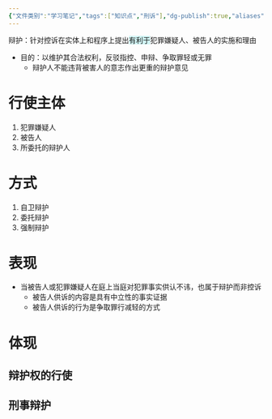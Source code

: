 ```yaml
---
{"文件类别":"学习笔记","tags":["知识点","刑诉"],"dg-publish":true,"aliases":[],"permalink":"/学习笔记studyup/刑事诉讼法/辩护职能/","dgPassFrontmatter":true,"created":"2024-09-12T12:25:05.503+08:00","updated":"2024-12-08T08:42:16.118+08:00"}
---
```


辩护：针对控诉在实体上和程序上提出<span style="background:rgba(173, 239, 239, 0.55)">有利于</span>犯罪嫌疑人、被告人的实施和理由
- 目的：以维护其合法权利，反驳指控、申辩、争取罪轻或无罪
	- 辩护人不能违背被害人的意志作出更重的辩护意见
# 行使主体
1. 犯罪嫌疑人
2. 被告人
3. 所委托的辩护人
# 方式
1. 自卫辩护
2. 委托辩护
3. 强制辩护
# 表现
- 当被告人或犯罪嫌疑人在庭上当庭对犯罪事实供认不讳，也属于辩护而非控诉
	- 被告人供诉的内容是具有中立性的事实证据
	- 被告人供诉的行为是争取罪行减轻的方式
# 体现
## 辩护权的行使
## 刑事辩护
